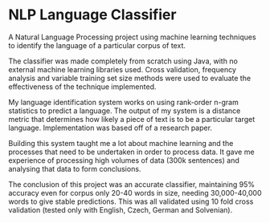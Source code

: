# NLP Language Classifier

A Natural Language Processing project using machine learning techniques to identify the language of a particular corpus
of text.

The classifier was made completely from scratch using Java, with no external machine learning libraries used.
Cross validation, frequency analysis and variable training set size methods were used to evaluate the effectiveness of
the
technique implemented.

My language identification system works on using rank-order n-gram statistics to predict a language. The output of my
system
is a distance metric that determines how likely a piece of text is to be a particular target language. Implementation
was based
off of a research paper.

Building this system taught me a lot about machine learning and the processes that need to be undertaken in order to
process
data. It gave me experience of processing high volumes of data (300k sentences) and analysing that data to form
conclusions.

The conclusion of this project was an accurate classifier, maintaining 95% accuracy even for corpus only 20-40 words in
size,
needing 30,000-40,000 words to give stable predictions. This was all validated using 10 fold cross validation (tested
only
with English, Czech, German and Solvenian).